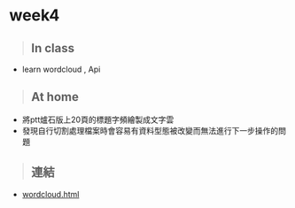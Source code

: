 # week4
>## In class
* learn wordcloud , Api

>## At home
* 將ptt爐石版上20頁的標題字頻繪製成文字雲 
* 發現自行切割處理檔案時會容易有資料型態被改變而無法進行下一步操作的問題

>## 連結
* [wordcloud.html](https://zhiyuan3027.github.io/CSX_code/week--4/wordcloud.html)

        
      
